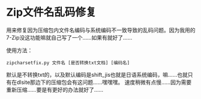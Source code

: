# Zip文件名乱码修复

用来修复因为压缩包内文件名编码与系统编码不一致导致的乱码问题。因为我用的7-Zip没这功能嘛就自己写了一个……如果有就好了……

使用方法：
```
zipcharsetfix.py 文件名 [是否转换txt文档] [编码名]
```
默认是不转换txt的，以及默认编码是shift_jis也就是日语系统编码，嘛……也就只有在dlsite那边下的压缩包会有这问题……嘿嘿嘿。
速度稍微有点慢……因为需要重新压缩……要是有更好的办法就好了……